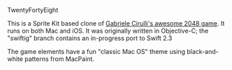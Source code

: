 TwentyFortyEight

This is a Sprite Kit based clone of [Gabriele Cirulli's awesome 2048 game][2048]. It runs on both Mac and iOS. It was originally written in Objective-C; the "swiftig" branch contains an in-progress port to Swift 2.3

The game elements have a fun "classic Mac OS" theme using black-and-white patterns from MacPaint.

[2048]:https://gabrielecirulli.github.io/2048/
